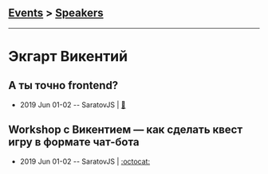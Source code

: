 ## [Events](../README.md) > [Speakers](../speakers.md)
---

# Экгарт Викентий

## А ты точно frontend?
- 2019 Jun 01-02 -- SaratovJS  | [:notebook:](https://slides.com/vikegart/deck-6/)  
## Workshop с Викентием — как сделать квест игру в формате чат-бота
- 2019 Jun 01-02 -- SaratovJS   | [:octocat:](https://github.com/vikegart/dent) 
